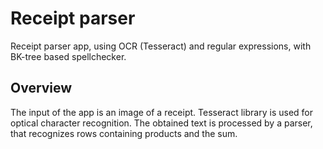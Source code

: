 # Receipt parser

Receipt parser app, using OCR (Tesseract) and regular expressions, with BK-tree based spellchecker. 

## Overview

The input of the app is an image of a receipt. Tesseract library is used for optical character recognition. 
The obtained text is processed by a parser, that recognizes rows containing products and the sum.
